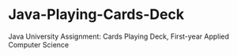 # Java-Playing-Cards-Deck
Java University Assignment: Cards Playing Deck, First-year Applied Computer Science
